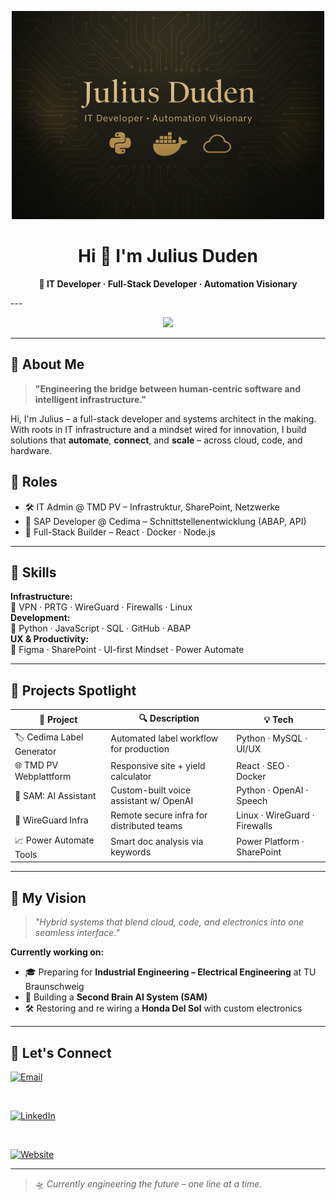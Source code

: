 <!-- Hero Banner -->
<p align="center">
  <img src="https://raw.githubusercontent.com/JuliusDuden/JuliusDuden/main/Banner.png" alt="Welcome Banner" width="500" />
</p>

<h1 align="center">Hi 👋 I'm Julius Duden</h1>
<p align="center"><b>🚀 IT Developer · Full-Stack Developer · Automation Visionary</b></p>
---

<p align="center">
  <img src="https://skillicons.dev/icons?i=python,docker,react,nodejs,linux,git,github,vscode,bash,html,css,javascript,mysql,powershell,azure" />
</p>

---

## 🧠 About Me

> **"Engineering the bridge between human-centric software and intelligent infrastructure."**

Hi, I'm Julius – a full-stack developer and systems architect in the making.  
With roots in IT infrastructure and a mindset wired for innovation, I build solutions that **automate**, **connect**, and **scale** – across cloud, code, and hardware.

## 💼 Roles

- 🛠️ IT Admin @ TMD PV – Infrastruktur, SharePoint, Netzwerke  
- 🔧 SAP Developer @ Cedima – Schnittstellenentwicklung (ABAP, API)  
- 🧪 Full-Stack Builder – React · Docker · Node.js

---

## 🔧 Skills

**Infrastructure:**  
🔹 VPN · PRTG · WireGuard · Firewalls · Linux  
**Development:**  
🔹 Python · JavaScript · SQL · GitHub · ABAP  
**UX & Productivity:**  
🔹 Figma · SharePoint · UI-first Mindset · Power Automate

---

## 🧪 Projects Spotlight

| 🚀 Project                  | 🔍 Description                               | 💡 Tech                          |
|---------------------------|----------------------------------------------|----------------------------------|
| 🏷️ Cedima Label Generator | Automated label workflow for production      | Python · MySQL · UI/UX           |
| 🌐 TMD PV Webplattform     | Responsive site + yield calculator           | React · SEO · Docker             |
| 🤖 SAM: AI Assistant       | Custom-built voice assistant w/ OpenAI       | Python · OpenAI · Speech         |
| 🔐 WireGuard Infra         | Remote secure infra for distributed teams    | Linux · WireGuard · Firewalls    |
| 📈 Power Automate Tools    | Smart doc analysis via keywords              | Power Platform · SharePoint      |

---

## 🔭 My Vision

> _"Hybrid systems that blend cloud, code, and electronics into one seamless interface."_

**Currently working on:**

- 🎓 Preparing for **Industrial Engineering – Electrical Engineering** at TU Braunschweig  
- 🧠 Building a **Second Brain AI System (SAM)**  
- 🛠️ Restoring and re                wiring a **Honda Del Sol** with custom electronics

---

## 🔗 Let's Connect

<p align="center">

  [![Email](https://img.shields.io/badge/Email-jf@duden.cc-black?style=for-the-badge&logo=gmail&logoColor=white)](mailto:jf@duden.cc)

  &nbsp;&nbsp;&nbsp;

  [![LinkedIn](https://img.shields.io/badge/LinkedIn-Julius%20Duden-0A66C2?style=for-the-badge&logo=linkedin&logoColor=white)](https://www.linkedin.com/in/julius-duden-51956829a/)

  &nbsp;&nbsp;&nbsp;

  [![Website](https://img.shields.io/badge/Website-julius.schöder.de-000?style=for-the-badge&logo=vercel&logoColor=white)](https://julius.schöder.de)

</p>

---

> 🛸 _Currently engineering the future – one line at a time._

